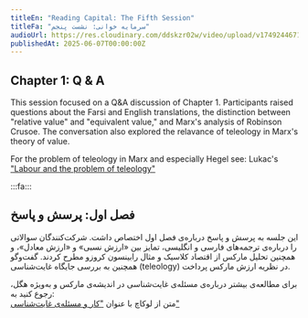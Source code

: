 ```yaml
---
titleEn: "Reading Capital: The Fifth Session"
titleFa: "سرمایه خوانی: نشست پنجم"
audioUrl: https://res.cloudinary.com/ddskzr02w/video/upload/v1749244671/2025-06-02_hy0ged.m4a
publishedAt: 2025-06-07T00:00:00Z
---
```


## Chapter 1: Q & A

This session focused on a Q&A discussion of Chapter 1. Participants raised questions about the Farsi and English translations, the distinction between "relative value" and "equivalent value," and Marx's analysis of Robinson Crusoe. The conversation also explored the relavance of teleology in Marx's theory of value.

For the problem of teleology in Marx and especially Hegel see: Lukac's ["Labour and the problem of teleology"](https://www.marxists.org/archive/lukacs/works/youngheg/ch36.htm)

:::fa:::

## فصل اول: پرسش و پاسخ

این جلسه به پرسش و پاسخ درباره‌ی فصل اول اختصاص داشت. شرکت‌کنندگان سوالاتی را درباره‌ی ترجمه‌های فارسی و انگلیسی، تمایز بین «ارزش نسبی» و «ارزش معادل»، و همچنین تحلیل مارکس از اقتصاد کلاسیک و مثال رابینسون کروزو مطرح کردند. گفت‌وگو همچنین به بررسی جایگاه غایت‌شناسی (teleology) در نظریه ارزش مارکس پرداخت.

برای مطالعه‌ی بیشتر درباره‌ی مسئله‌ی غایت‌شناسی در اندیشه‌ی مارکس و به‌ویژه هگل، رجوع کنید به:  
متن از لوکاچ با عنوان ["کار و مسئله‌ی غایت‌شناسی"](https://www.marxists.org/archive/lukacs/works/youngheg/ch36.htm)
